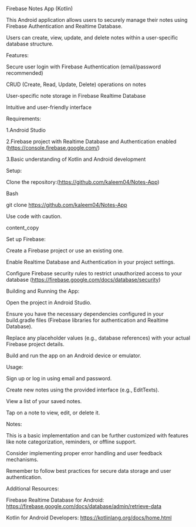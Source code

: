 Firebase Notes App (Kotlin)

This Android application allows users to securely manage their notes using Firebase Authentication and Realtime Database.

Users can create, view, update, and delete notes within a user-specific database structure.

Features:


Secure user login with Firebase Authentication (email/password recommended)

CRUD (Create, Read, Update, Delete) operations on notes

User-specific note storage in Firebase Realtime Database

Intuitive and user-friendly interface

Requirements:

1.Android Studio

2.Firebase project with Realtime Database and Authentication enabled (https://console.firebase.google.com/)

3.Basic understanding of Kotlin and Android development

Setup:

Clone the repository:(https://github.com/kaleem04/Notes-App)

Bash

git clone https://github.com/kaleem04/Notes-App

Use code with caution.

content_copy

Set up Firebase:

Create a Firebase project or use an existing one.

Enable Realtime Database and Authentication in your project settings.

Configure Firebase security rules to restrict unauthorized access to your database (https://firebase.google.com/docs/database/security)

Building and Running the App:

Open the project in Android Studio.

Ensure you have the necessary dependencies configured in your build.gradle files (Firebase libraries for authentication and Realtime Database).

Replace any placeholder values (e.g., database references) with your actual Firebase project details.

Build and run the app on an Android device or emulator.

Usage:

Sign up or log in using email and password.

Create new notes using the provided interface (e.g., EditTexts).

View a list of your saved notes.

Tap on a note to view, edit, or delete it.

Notes:

This is a basic implementation and can be further customized with features like note categorization, reminders, or offline support.

Consider implementing proper error handling and user feedback mechanisms.

Remember to follow best practices for secure data storage and user authentication.

Additional Resources:

Firebase Realtime Database for Android: https://firebase.google.com/docs/database/admin/retrieve-data

Kotlin for Android Developers: https://kotlinlang.org/docs/home.html
